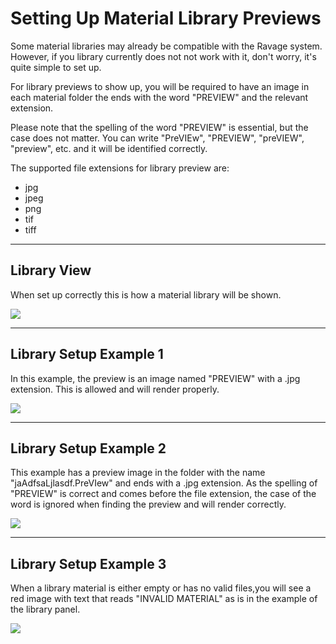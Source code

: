 # Setting Up Material Library Previews

Some material libraries may already be compatible with the Ravage system. However, if you library currently does not not work with it, don't worry, it's quite simple to set up.

For library previews to show up, you will be required to have an image in each material folder the ends with the word "PREVIEW" and the relevant extension.

Please note that the spelling of the word "PREVIEW" is essential, but the case does not matter. You can write "PreVIEw", "PREVIEW", "preVIEW", "preview", etc. and it will be identified correctly.

The supported file extensions for library preview are:

-   jpg
-   jpeg
-   png
-   tif
-   tiff

---

## Library View

When set up correctly this is how a material library will be shown.

![](../img/library_preview_setup1.png)

---

## Library Setup Example 1

In this example, the preview is an image named "PREVIEW" with a .jpg extension. This is allowed and will render properly.

![](../img/library_preview_setup2.png)

---

## Library Setup Example 2

This example has a preview image in the folder with the name "jaAdfsaLjlasdf.PreVIew" and ends with a .jpg extension. As the spelling of "PREVIEW" is correct and comes before the file extension, the case of the word is ignored when finding the preview and will render correctly.

![](../img/library_preview_setup3.png)

---

## Library Setup Example 3

When a library material is either empty or has no valid files,you will see a red image with text that reads "INVALID MATERIAL" as is in the example of the library panel.

![](../img/library_preview_setup4.png)
